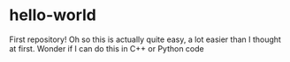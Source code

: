 # hello-world
First repository!
Oh so this is actually quite easy,
a lot easier than I thought at first.
Wonder if I can do this in C++ or Python code
